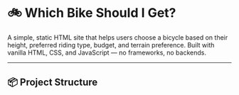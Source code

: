 # 🚲 Which Bike Should I Get?

A simple, static HTML site that helps users choose a bicycle based on their height, preferred riding type, budget, and terrain preference. Built with vanilla HTML, CSS, and JavaScript — no frameworks, no backends.

---

## 📦 Project Structure

